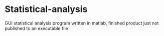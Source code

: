 # Statistical-analysis
GUI statistical analysis program written in matlab, finished product just not published to an executable file
